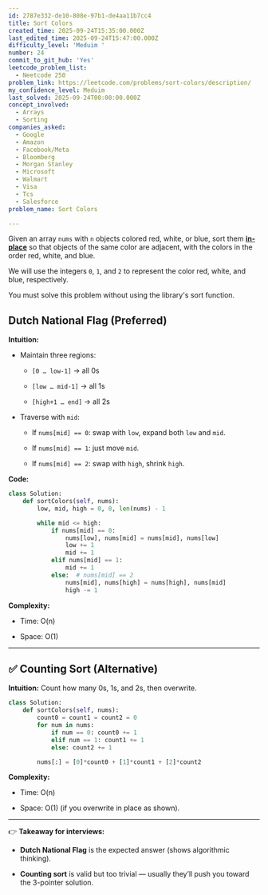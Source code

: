 ```yaml
---
id: 2787e332-de10-808e-97b1-de4aa11b7cc4
title: Sort Colors
created_time: 2025-09-24T15:35:00.000Z
last_edited_time: 2025-09-24T15:47:00.000Z
difficulty_level: 'Meduim '
number: 24
commit_to_git_hub: 'Yes'
leetcode_problem_list:
  - Neetcode 250
problem_link: https://leetcode.com/problems/sort-colors/description/
my_confidence_level: Meduim
last_solved: 2025-09-24T00:00:00.000Z
concept_involved:
  - Arrays
  - Sorting
companies_asked:
  - Google
  - Amazon
  - Facebook/Meta
  - Bloomberg
  - Morgan Stanley
  - Microsoft
  - Walmart
  - Visa
  - Tcs
  - Salesforce
problem_name: Sort Colors

---
```


Given an array `nums` with `n` objects colored red, white, or blue, sort them [**in-place**](https://en.wikipedia.org/wiki/In-place_algorithm) so that objects of the same color are adjacent, with the colors in the order red, white, and blue.

We will use the integers `0`, `1`, and `2` to represent the color red, white, and blue, respectively.

You must solve this problem without using the library's sort function.

## Dutch National Flag (Preferred)

**Intuition:**

*   Maintain three regions:

    *   `[0 … low-1]` → all 0s

    *   `[low … mid-1]` → all 1s

    *   `[high+1 … end]` → all 2s

*   Traverse with `mid`:

    *   If `nums[mid] == 0`: swap with `low`, expand both `low` and `mid`.

    *   If `nums[mid] == 1`: just move `mid`.

    *   If `nums[mid] == 2`: swap with `high`, shrink `high`.

**Code:**

```python
class Solution:
    def sortColors(self, nums):
        low, mid, high = 0, 0, len(nums) - 1

        while mid <= high:
            if nums[mid] == 0:
                nums[low], nums[mid] = nums[mid], nums[low]
                low += 1
                mid += 1
            elif nums[mid] == 1:
                mid += 1
            else:  # nums[mid] == 2
                nums[mid], nums[high] = nums[high], nums[mid]
                high -= 1


```

**Complexity:**

*   Time: O(n)

*   Space: O(1)

***

## ✅ Counting Sort (Alternative)

**Intuition:** Count how many 0s, 1s, and 2s, then overwrite.

```python
class Solution:
    def sortColors(self, nums):
        count0 = count1 = count2 = 0
        for num in nums:
            if num == 0: count0 += 1
            elif num == 1: count1 += 1
            else: count2 += 1

        nums[:] = [0]*count0 + [1]*count1 + [2]*count2


```

**Complexity:**

*   Time: O(n)

*   Space: O(1) (if you overwrite in place as shown).

***

👉 **Takeaway for interviews:**

*   **Dutch National Flag** is the expected answer (shows algorithmic thinking).

*   **Counting sort** is valid but too trivial — usually they’ll push you toward the 3-pointer solution.
